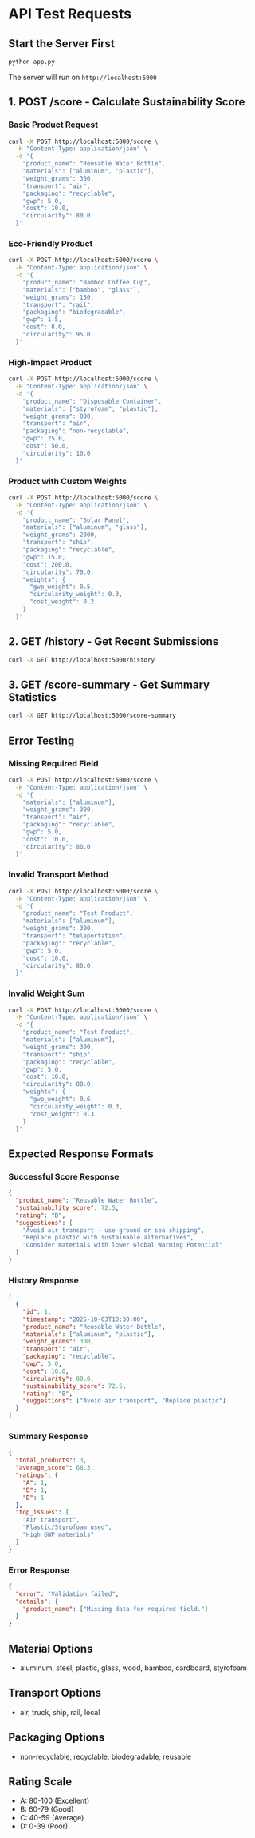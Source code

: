 # API Test Requests

## Start the Server First
```bash
python app.py
```
The server will run on `http://localhost:5000`

## 1. POST /score - Calculate Sustainability Score

### Basic Product Request
```bash
curl -X POST http://localhost:5000/score \
  -H "Content-Type: application/json" \
  -d '{
    "product_name": "Reusable Water Bottle",
    "materials": ["aluminum", "plastic"],
    "weight_grams": 300,
    "transport": "air",
    "packaging": "recyclable",
    "gwp": 5.0,
    "cost": 10.0,
    "circularity": 80.0
  }'
```

### Eco-Friendly Product
```bash
curl -X POST http://localhost:5000/score \
  -H "Content-Type: application/json" \
  -d '{
    "product_name": "Bamboo Coffee Cup",
    "materials": ["bamboo", "glass"],
    "weight_grams": 150,
    "transport": "rail",
    "packaging": "biodegradable",
    "gwp": 1.5,
    "cost": 8.0,
    "circularity": 95.0
  }'
```

### High-Impact Product
```bash
curl -X POST http://localhost:5000/score \
  -H "Content-Type: application/json" \
  -d '{
    "product_name": "Disposable Container",
    "materials": ["styrofoam", "plastic"],
    "weight_grams": 800,
    "transport": "air",
    "packaging": "non-recyclable",
    "gwp": 25.0,
    "cost": 50.0,
    "circularity": 10.0
  }'
```

### Product with Custom Weights
```bash
curl -X POST http://localhost:5000/score \
  -H "Content-Type: application/json" \
  -d '{
    "product_name": "Solar Panel",
    "materials": ["aluminum", "glass"],
    "weight_grams": 2000,
    "transport": "ship",
    "packaging": "recyclable",
    "gwp": 15.0,
    "cost": 200.0,
    "circularity": 70.0,
    "weights": {
      "gwp_weight": 0.5,
      "circularity_weight": 0.3,
      "cost_weight": 0.2
    }
  }'
```

## 2. GET /history - Get Recent Submissions

```bash
curl -X GET http://localhost:5000/history
```

## 3. GET /score-summary - Get Summary Statistics

```bash
curl -X GET http://localhost:5000/score-summary
```

## Error Testing

### Missing Required Field
```bash
curl -X POST http://localhost:5000/score \
  -H "Content-Type: application/json" \
  -d '{
    "materials": ["aluminum"],
    "weight_grams": 300,
    "transport": "air",
    "packaging": "recyclable",
    "gwp": 5.0,
    "cost": 10.0,
    "circularity": 80.0
  }'
```

### Invalid Transport Method
```bash
curl -X POST http://localhost:5000/score \
  -H "Content-Type: application/json" \
  -d '{
    "product_name": "Test Product",
    "materials": ["aluminum"],
    "weight_grams": 300,
    "transport": "teleportation",
    "packaging": "recyclable",
    "gwp": 5.0,
    "cost": 10.0,
    "circularity": 80.0
  }'
```

### Invalid Weight Sum
```bash
curl -X POST http://localhost:5000/score \
  -H "Content-Type: application/json" \
  -d '{
    "product_name": "Test Product",
    "materials": ["aluminum"],
    "weight_grams": 300,
    "transport": "ship",
    "packaging": "recyclable",
    "gwp": 5.0,
    "cost": 10.0,
    "circularity": 80.0,
    "weights": {
      "gwp_weight": 0.6,
      "circularity_weight": 0.3,
      "cost_weight": 0.3
    }
  }'
```

## Expected Response Formats

### Successful Score Response
```json
{
  "product_name": "Reusable Water Bottle",
  "sustainability_score": 72.5,
  "rating": "B",
  "suggestions": [
    "Avoid air transport - use ground or sea shipping",
    "Replace plastic with sustainable alternatives",
    "Consider materials with lower Global Warming Potential"
  ]
}
```

### History Response
```json
[
  {
    "id": 1,
    "timestamp": "2025-10-03T10:30:00",
    "product_name": "Reusable Water Bottle",
    "materials": ["aluminum", "plastic"],
    "weight_grams": 300,
    "transport": "air",
    "packaging": "recyclable",
    "gwp": 5.0,
    "cost": 10.0,
    "circularity": 80.0,
    "sustainability_score": 72.5,
    "rating": "B",
    "suggestions": ["Avoid air transport", "Replace plastic"]
  }
]
```

### Summary Response
```json
{
  "total_products": 3,
  "average_score": 68.3,
  "ratings": {
    "A": 1,
    "B": 1,
    "D": 1
  },
  "top_issues": [
    "Air transport",
    "Plastic/Styrofoam used",
    "High GWP materials"
  ]
}
```

### Error Response
```json
{
  "error": "Validation failed",
  "details": {
    "product_name": ["Missing data for required field."]
  }
}
```

## Material Options
- aluminum, steel, plastic, glass, wood, bamboo, cardboard, styrofoam

## Transport Options  
- air, truck, ship, rail, local

## Packaging Options
- non-recyclable, recyclable, biodegradable, reusable

## Rating Scale
- A: 80-100 (Excellent)
- B: 60-79 (Good) 
- C: 40-59 (Average)
- D: 0-39 (Poor)